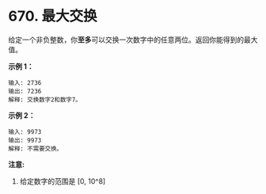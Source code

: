 # 670. 最大交换

给定一个非负整数，你**至多**可以交换一次数字中的任意两位。返回你能得到的最大值。

**示例 1：**

```()
输入: 2736
输出: 7236
解释: 交换数字2和数字7。
```

**示例 2：**

```()
输入: 9973
输出: 9973
解释: 不需要交换。
```

**注意:**

1. 给定数字的范围是 [0, 10^8]
